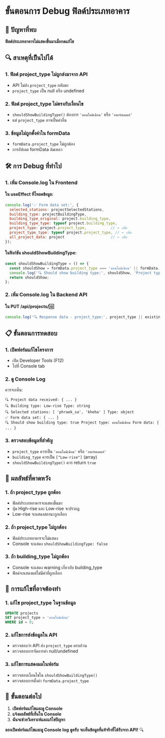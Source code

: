 # ขั้นตอนการ Debug ฟิลด์ประเภทอาคาร

## 🚨 ปัญหาที่พบ

**ฟิลด์ประเภทอาคารไม่แสดงขึ้นมาเมื่อกดแก้ไข**

## 🔍 สาเหตุที่เป็นไปได้

### 1. **ฟิลด์ project_type ไม่ถูกส่งมาจาก API**
- API ไม่ส่ง `project_type` กลับมา
- `project_type` เป็น null หรือ undefined

### 2. **ฟิลด์ project_type ไม่ตรงกับเงื่อนไข**
- `shouldShowBuildingType()` ต้องการ `'คอนโดมิเนียม'` หรือ `'อพาร์ตเมนท์'`
- แต่ `project_type` อาจเป็นค่าอื่น

### 3. **ข้อมูลไม่ถูกตั้งค่าใน formData**
- `formData.project_type` ไม่ถูกต้อง
- การอัปเดต formData ล้มเหลว

## 🛠️ การ Debug ที่ทำไป

### 1. **เพิ่ม Console.log ใน Frontend**

#### ใน useEffect ที่โหลดข้อมูล:
```javascript
console.log('✅ Form data set:', {
  selected_stations: projectSelectedStations,
  building_type: projectBuildingType,
  building_type_original: project.building_type,
  building_type_type: typeof project.building_type,
  project_type: project.project_type,           // ← เพิ่ม
  project_type_type: typeof project.project_type, // ← เพิ่ม
  all_project_data: project                     // ← เพิ่ม
});
```

#### ในฟังก์ชัน shouldShowBuildingType:
```javascript
const shouldShowBuildingType = () => {
  const shouldShow = formData.project_type === 'คอนโดมิเนียม' || formData.project_type === 'อพาร์ตเมนท์';
  console.log('🔍 Should show building type:', shouldShow, 'Project type:', formData.project_type, 'Form data:', formData);
  return shouldShow;
};
```

### 2. **เพิ่ม Console.log ใน Backend API**

#### ใน PUT /api/projects/:id:
```javascript
console.log('🔍 Response data - project_type:', project_type || existingProject[0].project_type);
```

## 📋 ขั้นตอนการทดสอบ

### 1. **เปิดฟอร์มแก้ไขโครงการ**
- เปิด Developer Tools (F12)
- ไปที่ Console tab

### 2. **ดู Console Log**
ควรจะเห็น:
```
🔍 Project data received: { ... }
🔍 Building type: Low-rise Type: string
🔍 Selected stations: [ 'phraek_sa', 'kheha' ] Type: object
✅ Form data set: { ... }
🔍 Should show building type: true Project type: คอนโดมิเนียม Form data: { ... }
```

### 3. **ตรวจสอบข้อมูลที่สำคัญ**
- `project_type` ควรเป็น `'คอนโดมิเนียม'` หรือ `'อพาร์ตเมนท์'`
- `building_type` ควรเป็น `["Low-rise"]` (array)
- `shouldShowBuildingType()` ควร return `true`

## 🎯 ผลลัพธ์ที่คาดหวัง

### 1. **ถ้า project_type ถูกต้อง**
- ฟิลด์ประเภทอาคารจะแสดงขึ้นมา
- ปุ่ม High-rise และ Low-rise จะปรากฏ
- Low-rise จะแสดงสถานะถูกเลือก

### 2. **ถ้า project_type ไม่ถูกต้อง**
- ฟิลด์ประเภทอาคารจะไม่แสดง
- Console จะแสดง `shouldShowBuildingType: false`

### 3. **ถ้า building_type ไม่ถูกต้อง**
- Console จะแสดง warning เกี่ยวกับ building_type
- ฟิลด์จะแสดงแต่ไม่มีค่าที่ถูกเลือก

## 🔧 การแก้ไขที่อาจต้องทำ

### 1. **แก้ไข project_type ในฐานข้อมูล**
```sql
UPDATE projects 
SET project_type = 'คอนโดมิเนียม' 
WHERE id = 8;
```

### 2. **แก้ไขการส่งข้อมูลใน API**
- ตรวจสอบว่า API ส่ง `project_type` ครบถ้วน
- ตรวจสอบการจัดการค่า null/undefined

### 3. **แก้ไขการแสดงผลในฟอร์ม**
- ตรวจสอบเงื่อนไขใน `shouldShowBuildingType()`
- ตรวจสอบการตั้งค่า `formData.project_type`

## 📝 ขั้นตอนต่อไป

1. **เปิดฟอร์มแก้ไขและดู Console**
2. **แจ้งผลลัพธ์ที่เห็นใน Console**
3. **ฉันจะช่วยวิเคราะห์และแก้ไขปัญหา**

**ลองเปิดฟอร์มแก้ไขและดู Console log ดูครับ จะเห็นข้อมูลที่แท้จริงที่ได้รับจาก API!** 🔍



















